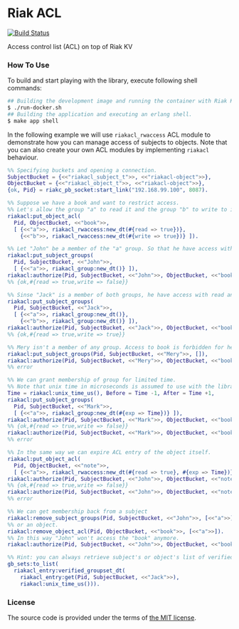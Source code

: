 # Riak ACL

[![Build Status][travis-img]][travis]

Access control list (ACL) on top of Riak KV



### How To Use

To build and start playing with the library, execute following shell commands:

```bash
## Building the development image and running the container with Riak KV within it.
$ ./run-docker.sh
## Building the application and executing an erlang shell.
$ make app shell
```

In the following example we will use `riakacl_rwaccess` ACL module
to demonstrate how you can manage access of subjects to objects.
Note that you can also create your own ACL modules by implementing `riakacl` behaviour.

```erlang
%% Specifying buckets and opening a connection.
SubjectBucket = {<<"riakacl_subject_t">>, <<"riakacl-object">>},
ObjectBucket = {<<"riakacl_object_t">>, <<"riakacl-object">>},
{ok, Pid} = riakc_pb_socket:start_link("192.168.99.100", 8087).

%% Suppose we have a book and want to restrict access.
%% Let's allow the group "a" to read it and the group "b" to write to it.
riakacl:put_object_acl(
  Pid, ObjectBucket, <<"book">>,
  [ {<<"a">>, riakacl_rwaccess:new_dt(#{read => true})},
    {<<"b">>, riakacl_rwaccess:new_dt(#{write => true})} ]).

%% Let "John" be a member of the "a" group. So that he have access with read permissions.
riakacl:put_subject_groups(
  Pid, SubjectBucket, <<"John">>,
  [ {<<"a">>, riakacl_group:new_dt()} ]),
riakacl:authorize(Pid, SubjectBucket, <<"John">>, ObjectBucket, <<"book">>, riakacl_rwaccess).
%% {ok,#{read => true,write => false}}

%% Sinse "Jack" is a member of both groups, he have access with read and write permissions.
riakacl:put_subject_groups(
  Pid, SubjectBucket, <<"Jack">>,
  [ {<<"a">>, riakacl_group:new_dt()},
    {<<"b">>, riakacl_group:new_dt()} ]),
riakacl:authorize(Pid, SubjectBucket, <<"Jack">>, ObjectBucket, <<"book">>, riakacl_rwaccess).
%% {ok,#{read => true,write => true}}

%% Mery isn't a member of any group. Access to book is forbidden for her.
riakacl:put_subject_groups(Pid, SubjectBucket, <<"Mery">>, []),
riakacl:authorize(Pid, SubjectBucket, <<"Mery">>, ObjectBucket, <<"book">>, riakacl_rwaccess).
%% error

%% We can grant membership of group for limited time.
%% Note that unix time in microseconds is assumed to use with the library.
Time = riakacl:unix_time_us(), Before = Time -1, After = Time +1,
riakacl:put_subject_groups(
  Pid, SubjectBucket, <<"Mark">>,
  [ {<<"a">>, riakacl_group:new_dt(#{exp => Time})} ]),
riakacl:authorize(Pid, SubjectBucket, <<"Mark">>, ObjectBucket, <<"book">>, riakacl_rwaccess, Before),
%% {ok,#{read => true,write => false}}
riakacl:authorize(Pid, SubjectBucket, <<"Mark">>, ObjectBucket, <<"book">>, riakacl_rwaccess, After).
%% error

%% In the same way we can expire ACL entry of the object itself.
riakacl:put_object_acl(
  Pid, ObjectBucket, <<"note">>,
  [ {<<"a">>, riakacl_rwaccess:new_dt(#{read => true}, #{exp => Time})} ]),
riakacl:authorize(Pid, SubjectBucket, <<"John">>, ObjectBucket, <<"note">>, riakacl_rwaccess, Before),
%% {ok,#{read => true,write => false}}
riakacl:authorize(Pid, SubjectBucket, <<"John">>, ObjectBucket, <<"note">>, riakacl_rwaccess, After).
%% error

%% We can get membership back from a subject
riakacl:remove_subject_groups(Pid, SubjectBucket, <<"John">>, [<<"a">>]).
%% or an object.
riakacl:remove_object_acl(Pid, ObjectBucket, <<"book">>, [<<"a">>]).
%% In this way "John" won't access the "book" anymore.
riakacl:authorize(Pid, SubjectBucket, <<"John">>, ObjectBucket, <<"book">>, riakacl_rwaccess).

%% Hint: you can always retrieve subject's or object's list of verified groups.
gb_sets:to_list(
  riakacl_entry:verified_groupset_dt(
    riakacl_entry:get(Pid, SubjectBucket, <<"Jack">>),
    riakacl:unix_time_us())).
```



### License

The source code is provided under the terms of [the MIT license][license].

[license]:http://www.opensource.org/licenses/MIT
[travis]:https://travis-ci.org/manifest/riak-acl?branch=master
[travis-img]:https://secure.travis-ci.org/manifest/riak-acl.png
